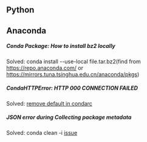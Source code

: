 ## Python

## Anaconda


##### Conda Package: How to install bz2 locally
Solved: conda install --use-local file.tar.bz2(find from https://repo.anaconda.com/ or https://mirrors.tuna.tsinghua.edu.cn/anaconda/pkgs)

##### CondaHTTPError: HTTP 000 CONNECTION FAILED
Solved: [remove default in condarc](https://www.jianshu.com/p/42b7598fbc34)

##### JSON error during Collecting package metadata 
Solved: conda clean -i [issue](https://www.jianshu.com/p/a42ec0f2c801)

